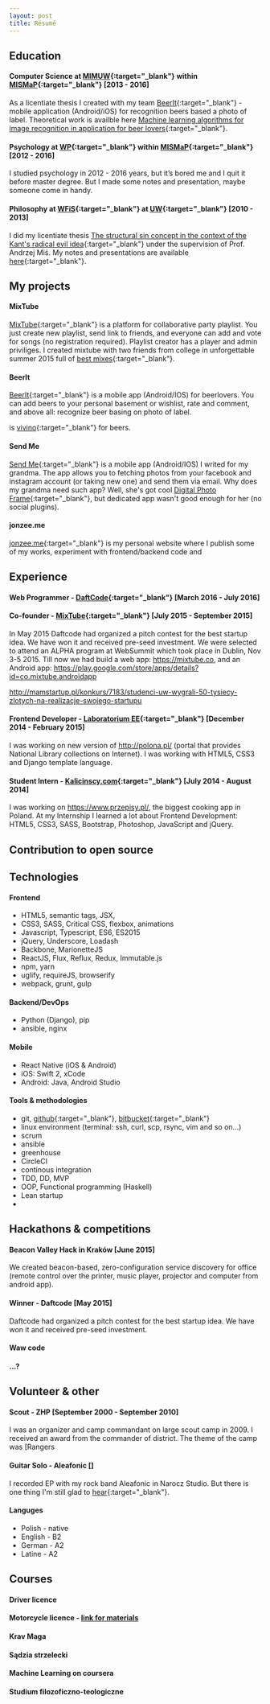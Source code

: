 ```yaml
---
layout: post
title: Résumé
---
```


## Education

#### Computer Science at [MIMUW](http://www.mimuw.edu.pl/){:target="_blank"} within [MISMaP](http://en.mismap.uw.edu.pl/){:target="_blank"} [2013 - 2016]
As a licentiate thesis I created with my team [BeerIt](https://beerit.co){:target="_blank"} - mobile application (Android/iOS) for recognition beers based a photo of label. Theoretical work is availble here [Machine learning algorithms for image recognition in application for beer lovers](../assets/files/thesis_infromatics.pdf){:target="_blank"}.

#### Psychology at [WP](http://psych.strony.uw.edu.pl/){:target="_blank"} within [MISMaP](http://en.mismap.uw.edu.pl/){:target="_blank"} [2012 - 2016]
I studied psychology in 2012 - 2016 years, but it’s bored me and I quit it before master degree. But I made some notes and presentation, maybe someone come in handy.

#### Philosophy at [WFiS](http://www.wfis.uw.edu.pl/){:target="_blank"} at [UW](http://www.uw.edu.pl/){:target="_blank"} [2010 - 2013]
I did my licentiate thesis [The structural sin concept in the context of the Kant's radical evil idea](../assets/files/thesis_philosophy.pdf){:target="_blank"} under the supervision of Prof. Andrzej Miś.
My notes and presentations are available [here](../assets/files/thesis_philosophy.pdf){:target="_blank"}.


## My projects

#### MixTube
[MixTube](https://mixtube.co/){:target="_blank"} is a platform for collaborative party playlist. You just create new playlist, send link to friends, and everyone can add and vote for songs (no registration required). Playlist creator has a player and admin priviliges. I created mixtube with two friends from college in unforgettable summer 2015 full of [best mixes](https://mixtube.co/party/MixTube){:target="_blank"}.

#### BeerIt
[BeerIt](https://beerit.co){:target="_blank"} is a mobile app (Android/IOS) for beerlovers. You can add beers to your personal basement or wishlist, rate and comment, and above all: recognize beer basing on photo of label. 

is [vivino](https://www.vivino.com/){:target="_blank"} for beers.

#### Send Me
[Send Me](https://play.google.com/store/search?q=send%20me&hl=pl){:target="_blank"} is a mobile app (Android/IOS) I writed for my grandma. The app allows you to fetching photos from your facebook and instagram account (or taking new one) and send them via email. Why does my grandma need such app? Well, she's got cool [Digital Photo Frame](http://zoom.me/){:target="_blank"}, but dedicated app wasn't good enough for her (no social plugins).

#### jonzee.me
[jonzee.me](http://jonzee.me/){:target="_blank"} is my personal website where I publish some of my works, experiment with frontend/backend code and 


## Experience

#### Web Programmer - [DaftCode](http://daftcode.com/){:target="_blank"} [March 2016 - July 2016]


#### Co-founder - [MixTube](https://mixtube.co/){:target="_blank"} [July 2015 - September 2015]
In May 2015 Daftcode had organized a pitch contest for the best startup idea. We have won it and received pre-seed investment. We were selected to attend an ALPHA program at WebSummit which took place in Dublin, Nov 3-5 2015. Till now we had build a web app: https://mixtube.co, and an Android app: https://play.google.com/store/apps/details?id=co.mixtube.androidapp

http://mamstartup.pl/konkurs/7183/studenci-uw-wygrali-50-tysiecy-zlotych-na-realizacje-swojego-startupu

#### Frontend Developer - [Laboratorium EE](https://laboratorium.ee/){:target="_blank"} [December 2014 - February 2015]
I was working on new version of http://polona.pl/ (portal that provides National Library collections on Internet). I was working with HTML5, CSS3 and Django template language.

#### Student Intern - [Kalicinscy.com](http://www.kalicinscy.com/){:target="_blank"} [July 2014 - August 2014]
I was working on https://www.przepisy.pl/, the biggest cooking app in Poland. At my Internship I learned a lot about Frontend Development: HTML5, CSS3, SASS, Bootstrap, Photoshop, JavaScript and jQuery.




## Contribution to open source



## Technologies

#### Frontend
- HTML5, semantic tags, JSX, 
- CSS3, SASS, Critical CSS, flexbox, animations
- Javascript, Typescript, ES6, ES2015
- jQuery, Underscore, Loadash
- Backbone, MarionetteJS
- ReactJS, Flux, Reflux, Redux, Immutable.js
- npm, yarn
- uglify, requireJS, browserify
- webpack, grunt, gulp

#### Backend/DevOps
- Python (Django), pip
- ansible, nginx

#### Mobile
- React Native (iOS & Android)
- iOS: Swift 2, xCode
- Android: Java, Android Studio

#### Tools & methodologies
- git, [github](https://github.com/jonzee){:target="_blank"}, [bitbucket](http://bitbucket.org/jonzee){:target="_blank"}
- linux environment (terminal: ssh, curl, scp, rsync, vim and so on...)
- scrum
- ansible
- greenhouse
- CircleCI
- continous integration
- TDD, DD, MVP
- OOP, Functional programming (Haskell)
- Lean startup
- 

## Hackathons & competitions

#### Beacon Valley Hack in Kraków [June 2015]
We created beacon-based, zero-configuration service discovery for office (remote control over the printer, music player, projector and computer from android app).

#### Winner - Daftcode [May 2015]
Daftcode had organized a pitch contest for the best startup idea. We have won it and received pre-seed investment.



#### Waw code

#### ...?

## Volunteer & other

#### Scout - ZHP [September 2000 - September 2010]
I was an organizer and camp commandant on large scout camp in 2009. I received an award from the commander of district. The theme of the camp was [Rangers

#### Guitar Solo - Aleafonic []
I recorded EP with my rock band Aleafonic in Narocz Studio. But there is one thing I'm still glad to [hear](https://youtu.be/-p3MrsbW_j0?t=1m33s){:target="_blank"}.


#### Languges
- Polish - native
- English - B2
- German - A2
- Latine - A2

## Courses

#### Driver licence

#### Motorcycle licence - [link for materials]('/motocykl')

#### Krav Maga

#### Sądzia strzelecki

#### Machine Learning on coursera

#### Studium filozoficzno-teologiczne

#### 




<!-- 


Open source projects




Education
Computer Science at MISMaP UW
I studied computer science in 2013-2016, as a licentiate thesis I create with my team beerit.co - mobile application (for iOS and Android) for recognition beers based a photo of label. I was responsible mainly for iOS development, 


Psychology at MISMaP UW
I studied psychology in 2012-2016 years, but it’s bored me and I quit it before master degree. But I made some notes and presentation, maybe someone come in handy.
Philosophy at WFiS UW
I studied philosophy in 2010-2013, In my thesis I compared concept of “structural sin” with “radical evil” from Kantian philosophy. My promoter was prof. Andrzej Miś. My notes and thesis are available here.




Olipiada z polskiego ale nie zdana przez test z gramatyki


Matex at XIV LO Warsaw


Technology skills


Frontend:
HTML5, semantic tags
CSS3 (SASS), flexbox, animation
Javascript, Coffescript, Typescript, ES6, E2015
jQuery, Backbone, MarionetteJS
ReactJS, Flux, Reflux, Redux
npm, yarn
webpack, grunt, gulp


Backend
Python (Django), pip
Nginx


Mobile
React Native (iOS & Android)
iOS: Swift 2, xCode
Android: Java, Android Studio


Tools
git (https://github.com/jonzee, http://bitbucket.org/jonzee)
linux environment (terminal: ssh, curl, scp, rsync, vim and so on...)






I was born in Warsaw in early ‘90. I’m from traditional, catholic family, I have seven siblings (three brothers and four sisters). My district school had musicians classes and my parent send me to one of them. I played violin for seven years, but I never got first degree in music (






The Inter-Faculty Individual Studies in Mathematics and Natural Sciences (MISMaP) w


I was playing violin for seven years
I played violin for seven years








Od dziecka interesowałem się technologią i 







Next you can update your site name, avatar and other options using the _config.yml file in the root of your repository (shown below).

![_config.yml]({{ site.baseurl }}/images/config.png)

The easiest way to make your first post is to edit this one. Go into /_posts/ and update the Hello World markdown file. For more instructions head over to the [Jekyll Now repository](https://github.com/barryclark/jekyll-now) on GitHub.
 -->




